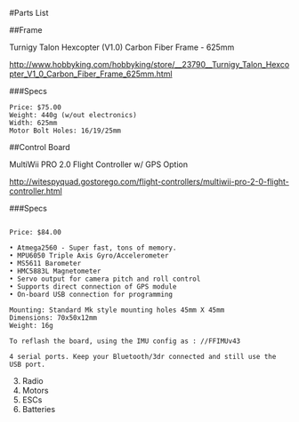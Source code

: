 #Parts List

##Frame

Turnigy Talon Hexcopter (V1.0) Carbon Fiber Frame - 625mm

http://www.hobbyking.com/hobbyking/store/__23790__Turnigy_Talon_Hexcopter_V1_0_Carbon_Fiber_Frame_625mm.html

###Specs

```
Price: $75.00
Weight: 440g (w/out electronics)
Width: 625mm
Motor Bolt Holes: 16/19/25mm
```

##Control Board

MultiWii PRO 2.0 Flight Controller w/ GPS Option

http://witespyquad.gostorego.com/flight-controllers/multiwii-pro-2-0-flight-controller.html

###Specs

```

Price: $84.00

• Atmega2560 - Super fast, tons of memory. 
• MPU6050 Triple Axis Gyro/Accelerometer 
• MS5611 Barometer 
• HMC5883L Magnetometer
• Servo output for camera pitch and roll control
• Supports direct connection of GPS module 
• On-board USB connection for programming

Mounting: Standard Mk style mounting holes 45mm X 45mm 
Dimensions: 70x50x12mm
Weight: 16g

To reflash the board, using the IMU config as : //FFIMUv43

4 serial ports. Keep your Bluetooth/3dr connected and still use the USB port.
```

3. Radio
4. Motors
5. ESCs
6. Batteries
